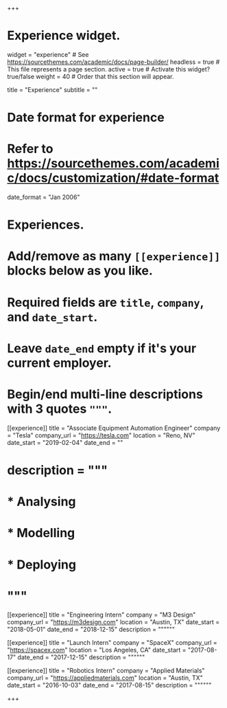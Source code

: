 +++
# Experience widget.
widget = "experience"  # See https://sourcethemes.com/academic/docs/page-builder/
headless = true  # This file represents a page section.
active = true  # Activate this widget? true/false
weight = 40  # Order that this section will appear.

title = "Experience"
subtitle = ""

# Date format for experience
#   Refer to https://sourcethemes.com/academic/docs/customization/#date-format
date_format = "Jan 2006"

# Experiences.
#   Add/remove as many `[[experience]]` blocks below as you like.
#   Required fields are `title`, `company`, and `date_start`.
#   Leave `date_end` empty if it's your current employer.
#   Begin/end multi-line descriptions with 3 quotes `"""`.
[[experience]]
  title = "Associate Equipment Automation Engineer"
  company = "Tesla"
  company_url = "https://tesla.com"
  location = "Reno, NV"
  date_start = "2019-02-04"
  date_end = ""
#  description = """
#  * Analysing
#  * Modelling
#  * Deploying
#  """

[[experience]]
  title = "Engineering Intern"
  company = "M3 Design"
  company_url = "https://m3design.com"
  location = "Austin, TX"
  date_start = "2018-05-01"
  date_end = "2018-12-15"
  description = """"""

  [[experience]]
  title = "Launch Intern"
  company = "SpaceX"
  company_url = "https://spacex.com"
  location = "Los Angeles, CA"
  date_start = "2017-08-17"
  date_end = "2017-12-15"
  description = """"""

  [[experience]]
  title = "Robotics Intern"
  company = "Applied Materials"
  company_url = "https://appliedmaterials.com"
  location = "Austin, TX"
  date_start = "2016-10-03"
  date_end = "2017-08-15"
  description = """"""

+++
